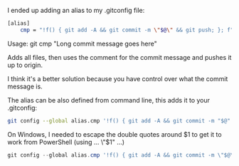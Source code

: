 I ended up adding an alias to my .gitconfig file:

```bash
[alias]
    cmp = "!f() { git add -A && git commit -m \"$@\" && git push; }; f"
```
	
Usage: git cmp "Long commit message goes here"

Adds all files, then uses the comment for the commit message and pushes it up to origin.

I think it's a better solution because you have control over what the commit message is.

The alias can be also defined from command line, this adds it to your .gitconfig:

```bash
git config --global alias.cmp '!f() { git add -A && git commit -m "$@" && git push --all; }; f'
```


On Windows, I needed to escape the double quotes around $1 to get it to work from PowerShell (using ... \"$1\" ...)

```powershell
git config --global alias.cmp '!f() { git add -A && git commit -m \"$@\" && git push; }; f'
```